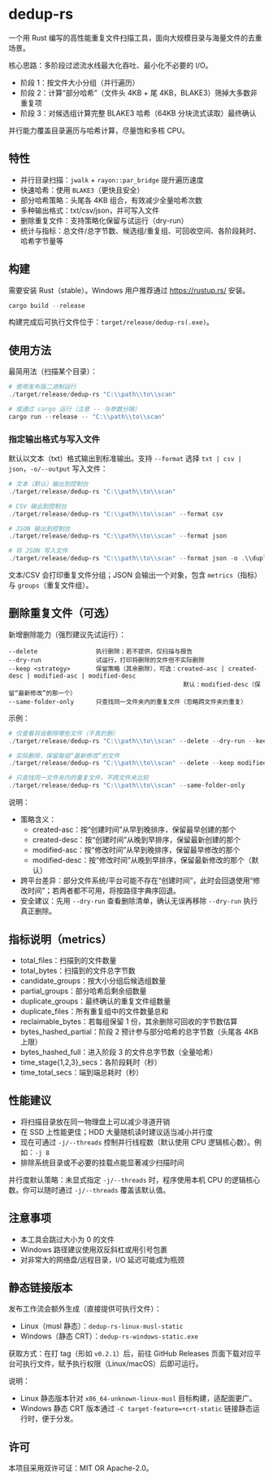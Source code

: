 # dedup-rs

一个用 Rust 编写的高性能重复文件扫描工具，面向大规模目录与海量文件的去重场景。

核心思路：多阶段过滤流水线最大化吞吐、最小化不必要的 I/O。

- 阶段 1：按文件大小分组（并行遍历）
- 阶段 2：计算“部分哈希”（文件头 4KB + 尾 4KB，BLAKE3）筛掉大多数非重复项
- 阶段 3：对候选组计算完整 BLAKE3 哈希（64KB 分块流式读取）最终确认

并行能力覆盖目录遍历与哈希计算，尽量饱和多核 CPU。

## 特性

- 并行目录扫描：`jwalk` + `rayon::par_bridge` 提升遍历速度
- 快速哈希：使用 `BLAKE3`（更快且安全）
- 部分哈希策略：头尾各 4KB 组合，有效减少全量哈希次数
- 多种输出格式：txt/csv/json，并可写入文件
- 删除重复文件：支持策略化保留与试运行（dry-run）
- 统计与指标：总文件/总字节数、候选组/重复组、可回收空间、各阶段耗时、哈希字节量等

## 构建

需要安装 Rust（stable）。Windows 用户推荐通过 https://rustup.rs/ 安装。

```powershell
cargo build --release
```

构建完成后可执行文件位于：`target/release/dedup-rs(.exe)`。

## 使用方法

最简用法（扫描某个目录）：

```powershell
# 使用发布版二进制运行
./target/release/dedup-rs "C:\\path\\to\\scan"

# 或通过 cargo 运行（注意 -- 与参数分隔）
cargo run --release -- "C:\\path\\to\\scan"
```

### 指定输出格式与写入文件

默认以文本（txt）格式输出到标准输出。支持 `--format` 选择 `txt | csv | json`，`-o/--output` 写入文件：

```powershell
# 文本（默认）输出到控制台
./target/release/dedup-rs "C:\\path\\to\\scan"

# CSV 输出到控制台
./target/release/dedup-rs "C:\\path\\to\\scan" --format csv

# JSON 输出到控制台
./target/release/dedup-rs "C:\\path\\to\\scan" --format json

# 将 JSON 写入文件
./target/release/dedup-rs "C:\\path\\to\\scan" --format json -o .\\duplicates.json
```

文本/CSV 会打印重复文件分组；JSON 会输出一个对象，包含 `metrics`（指标）与 `groups`（重复文件组）。

## 删除重复文件（可选）

新增删除能力（强烈建议先试运行）：

```
--delete                执行删除；若不提供，仅扫描与报告
--dry-run               试运行，打印将删除的文件但不实际删除
--keep <strategy>       保留策略（其余删除），可选：created-asc | created-desc | modified-asc | modified-desc
												默认：modified-desc（保留“最新修改”的那一个）
--same-folder-only      只查找同一文件夹内的重复文件（忽略跨文件夹的重复）
```

示例：

```powershell
# 仅查看将会删除哪些文件（不真的删）
./target/release/dedup-rs "C:\\path\\to\\scan" --delete --dry-run --keep created-asc

# 实际删除，保留每组“最新修改”的文件
./target/release/dedup-rs "C:\\path\\to\\scan" --delete --keep modified-desc

# 只查找同一文件夹内的重复文件，不跨文件夹比较
./target/release/dedup-rs "C:\\path\\to\\scan" --same-folder-only
```

说明：

- 策略含义：
	- created-asc：按“创建时间”从早到晚排序，保留最早创建的那个
	- created-desc：按“创建时间”从晚到早排序，保留最新创建的那个
	- modified-asc：按“修改时间”从早到晚排序，保留最早修改的那个
	- modified-desc：按“修改时间”从晚到早排序，保留最新修改的那个（默认）
- 跨平台差异：部分文件系统/平台可能不存在“创建时间”，此时会回退使用“修改时间”；若两者都不可用，将按路径字典序回退。
- 安全建议：先用 `--dry-run` 查看删除清单，确认无误再移除 `--dry-run` 执行真正删除。

## 指标说明（metrics）

- total_files：扫描到的文件数量
- total_bytes：扫描到的文件总字节数
- candidate_groups：按大小分组后候选组数量
- partial_groups：部分哈希后剩余组数量
- duplicate_groups：最终确认的重复文件组数量
- duplicate_files：所有重复组中的文件数量总和
- reclaimable_bytes：若每组保留 1 份，其余删除可回收的字节数估算
- bytes_hashed_partial：阶段 2 预计参与部分哈希的总字节数（头尾各 4KB 上限）
- bytes_hashed_full：进入阶段 3 的文件总字节数（全量哈希）
- time_stage{1,2,3}_secs：各阶段耗时（秒）
- time_total_secs：端到端总耗时（秒）

## 性能建议

- 将扫描目录放在同一物理盘上可以减少寻道开销
- 在 SSD 上性能更佳；HDD 大量随机读时建议适当减小并行度
- 现在可通过 `-j/--threads` 控制并行线程数（默认使用 CPU 逻辑核心数）。例如：`-j 8`
- 排除系统目录或不必要的挂载点能显著减少扫描时间

并行度默认策略：未显式指定 `-j/--threads` 时，程序使用本机 CPU 的逻辑核心数。你可以随时通过 `-j/--threads` 覆盖该默认值。

## 注意事项

- 本工具会跳过大小为 0 的文件
- Windows 路径建议使用双反斜杠或用引号包裹
- 对非常大的网络盘/远程目录，I/O 延迟可能成为瓶颈

## 静态链接版本

发布工作流会额外生成（直接提供可执行文件）：

- Linux（musl 静态）：`dedup-rs-linux-musl-static`
- Windows（静态 CRT）：`dedup-rs-windows-static.exe`

获取方式：在打 tag（形如 `v0.2.1`）后，前往 GitHub Releases 页面下载对应平台可执行文件，赋予执行权限（Linux/macOS）后即可运行。

说明：

- Linux 静态版本针对 `x86_64-unknown-linux-musl` 目标构建，适配面更广。
- Windows 静态 CRT 版本通过 `-C target-feature=+crt-static` 链接静态运行时，便于分发。

## 许可

本项目采用双许可证：MIT OR Apache-2.0。
